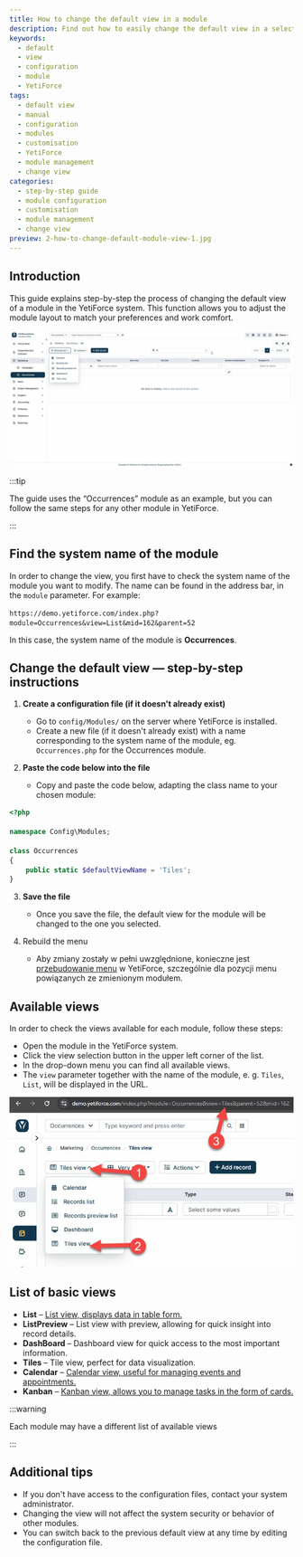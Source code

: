 ```yaml
---
title: How to change the default view in a module
description: Find out how to easily change the default view in a selected YetiForce module.
keywords:
  - default
  - view
  - configuration
  - module
  - YetiForce
tags:
  - default view
  - manual
  - configuration
  - modules
  - customisation
  - YetiForce
  - module management
  - change view
categories:
  - step-by-step guide
  - module configuration
  - customisation
  - module management
  - change view
preview: 2-how-to-change-default-module-view-1.jpg
---
```


## Introduction

This guide explains step-by-step the process of changing the default view of a module in the YetiForce system. This function allows you to adjust the module layout to match your preferences and work comfort.

![2-how-to-change-default-module-view-1.jpg](2-how-to-change-default-module-view-1.jpg)

:::tip

The guide uses the “Occurrences” module as an example, but you can follow the same steps for any other module in YetiForce.

:::

## Find the system name of the module

In order to change the view, you first have to check the system name of the module you want to modify. The name can be found in the address bar, in the `module` parameter. For example:

`https://demo.yetiforce.com/index.php?module=Occurrences&view=List&mid=162&parent=52`

In this case, the system name of the module is **Occurrences**.

## Change the default view — step-by-step instructions

1. **Create a configuration file (if it doesn't already exist)**

   - Go to `config/Modules/` on the server where YetiForce is installed.
   - Create a new file (if it doesn't already exist) with a name corresponding to the system name of the module, eg. `Occurrences.php` for the Occurrences module.

2. **Paste the code below into the file**
   - Copy and paste the code below, adapting the class name to your chosen module:

```php
<?php

namespace Config\Modules;

class Occurrences
{
	public static $defaultViewName = 'Tiles';
}

```

3. **Save the file**

   - Once you save the file, the default view for the module will be changed to the one you selected.

4. Rebuild the menu

   - Aby zmiany zostały w pełni uwzględnione, konieczne jest [przebudowanie menu](/administrator-guides/standard-modules/menu/#odświeżanie-menu-w-systemie) w YetiForce, szczególnie dla pozycji menu powiązanych ze zmienionym modułem.

## Available views

In order to check the views available for each module, follow these steps:

- Open the module in the YetiForce system.
- Click the view selection button in the upper left corner of the list.
- In the drop-down menu you can find all available views.
- The `view` parameter together with the name of the module, e. g. `Tiles`, `List`, will be displayed in the URL.

![2-how-to-change-default-module-view-2.jpg](2-how-to-change-default-module-view-2.jpg)

## List of basic views

- **List** – [List view, displays data in table form.](/user-guides/interface-guide/list-view/)
- **ListPreview** – List view with preview, allowing for quick insight into record details.
- **DashBoard** – Dashboard view for quick access to the most important information.
- **Tiles** – Tile view, perfect for data visualization.
- **Calendar** – [Calendar view, useful for managing events and appointments.](/user-guides/interface-guide/calendar-view/)
- **Kanban** – [Kanban view, allows you to manage tasks in the form of cards.](/user-guides/interface-guide/kanban-view/)

:::warning

Each module may have a different list of available views

:::

## Additional tips

- If you don't have access to the configuration files, contact your system administrator.
- Changing the view will not affect the system security or behavior of other modules.
- You can switch back to the previous default view at any time by editing the configuration file.
